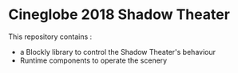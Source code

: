 # Cineglobe 2018 Shadow Theater

This repository contains :
* a Blockly library to control the Shadow Theater's behaviour
* Runtime components to operate the scenery
